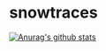 # snowtraces
[![Anurag's github stats](https://github-readme-stats.vercel.app/api?username=snowtraces)](https://github.com/anuraghazra/github-readme-stats)
